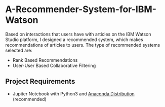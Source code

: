 # A-Recommender-System-for-IBM-Watson

Based on interactions that users have with articles on the IBM Watson Studio platform, I designed a recommended system, which makes recommendations of articles to users. The type of recommended systems selected are:

* Rank Based Recommendations
* User-User Based Collaborative Filtering

## Project Requirements

* Jupiter Notebook with Python3 and [Anaconda Distribution](https://www.anaconda.com/products/individual) (recommended)

